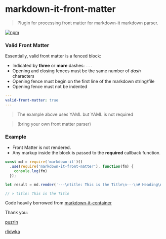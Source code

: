 # markdown-it-front-matter

> Plugin for processing front matter for markdown-it markdown parser.

[![npm](https://badge.fury.io/js/markdown-it-front-matter.svg)](https://badge.fury.io/js/markdown-it-front-matter)

### Valid Front Matter

Essentially, valid front matter is a fenced block:

  * Indicated by **three** or **more** dashes: `---`
  * Opening and closing fences must be the same number of *dash* characters
  * Opening fence must begin on the first line of the markdown string/file
  * Opening fence must not be indented

```yaml
---
valid-front-matter: true
---
```

> The example above uses YAML but YAML is not required

> (bring your own front matter parser)


### Example

  * Front Matter is not rendered.
  * Any markup inside the block is passed to the **required** callback function.

```javascript
const md = require('markdown-it')()
  .use(require('markdown-it-front-matter'), function(fm) {
    console.log(fm)
  });

let result = md.render('---\ntitle: This is the Title\n---\n# Heading\n----\nsome text');

// > title: This is the Title
```

Code heavily borrowed from [markdown-it-container](https://github.com/markdown-it/markdown-it-container)

Thank you:

[puzrin](https://github.com/puzrin)

[rlidwka](https://github.com/rlidwka)
